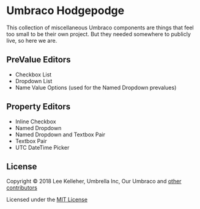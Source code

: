 # Umbraco Hodgepodge

This collection of miscellaneous Umbraco components are things that feel too small to be their own project.
But they needed somewhere to publicly live, so here we are.

## PreValue Editors

- Checkbox List
- Dropdown List
- Name Value Options (used for the Named Dropdown prevalues)


## Property Editors

- Inline Checkbox
- Named Dropdown
- Named Dropdown and Textbox Pair
- Textbox Pair
- UTC DateTime Picker

## License

Copyright &copy; 2018 Lee Kelleher, Umbrella Inc, Our Umbraco and [other contributors](https://github.com/leekelleher/umbraco-hodgepodge/graphs/contributors)

Licensed under the [MIT License](LICENSE.md)
